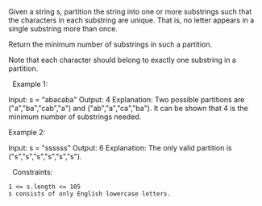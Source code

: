 Given a string s, partition the string into one or more substrings such that the characters in each substring are unique. That is, no letter appears in a single substring more than once.

Return the minimum number of substrings in such a partition.

Note that each character should belong to exactly one substring in a partition.

 
Example 1:

Input: s = "abacaba"
Output: 4
Explanation:
Two possible partitions are ("a","ba","cab","a") and ("ab","a","ca","ba").
It can be shown that 4 is the minimum number of substrings needed.


Example 2:

Input: s = "ssssss"
Output: 6
Explanation:
The only valid partition is ("s","s","s","s","s","s").


 
Constraints:


	1 <= s.length <= 105
	s consists of only English lowercase letters.

